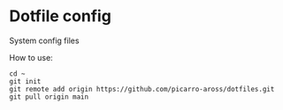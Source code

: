 # Dotfile config
System config files

How to use:
```
cd ~
git init
git remote add origin https://github.com/picarro-aross/dotfiles.git
git pull origin main
```

